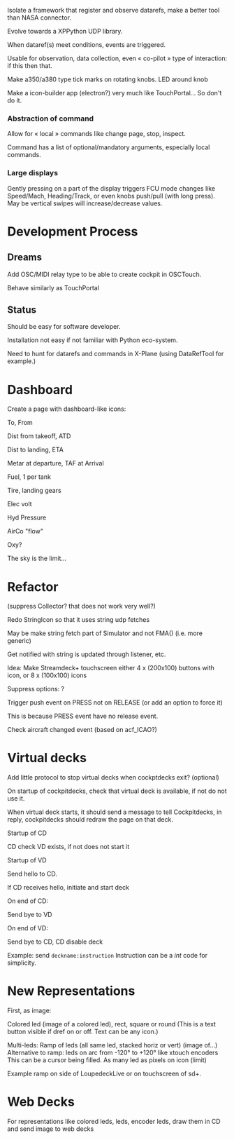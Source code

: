 Isolate a framework that register and observe datarefs, make a better tool than NASA connector.

Evolve towards a XPPython UDP library.

When dataref(s) meet conditions, events are triggered.

Usable for observation, data collection, even « co-pilot » type of interaction: if this then that.

Make a350/a380 type tick marks on rotating knobs. LED around knob

Make a icon-builder app (electron?) very much like TouchPortal... So don't do it.

### Abstraction of command

Allow for « local » commands like change page, stop, inspect.

Command has a list of optional/mandatory arguments, especially local commands.

### Large displays

Gently pressing on a part of the display triggers FCU mode changes like Speed/Mach, Heading/Track, or even knobs push/pull (with long press). May be vertical swipes will increase/decrease values.

# Development Process

## Dreams

Add OSC/MIDI relay type to be able to create cockpit in OSCTouch.

Behave similarly as TouchPortal

## Status

Should be easy for software developer.

Installation not easy if not familiar with Python eco-system.

Need to hunt for datarefs and commands in X-Plane (using DataRefTool for example.)

# Dashboard

Create a page with dashboard-like icons:

To, From

Dist from takeoff, ATD

Dist to landing, ETA

Metar at departure, TAF at Arrival

Fuel, 1 per tank

Tire, landing gears

Elec volt

Hyd Pressure

AirCo "flow"

Oxy?

The sky is the limit...

# Refactor

(suppress Collector? that does not work very well?)

Redo StringIcon so that it uses string udp fetches

May be make string fetch part of Simulator and not FMA() (i.e. more generic)

Get notified with string is updated through listener, etc.

Idea: Make Streamdeck+ touchscreen either 4 x (200x100) buttons with icon, or 8 x (100x100) icons

Suppress options: ?

Trigger push event on PRESS not on RELEASE (or add an option to force it)

This is because PRESS event have no release event.

Check aircraft changed event (based on acf_ICAO?)

# Virtual decks

Add little protocol to stop virtual decks when cockptdecks exit? (optional)

On startup of cockpitdecks, check that virtual deck is available, if not do not use it.

When virtual deck starts, it should send a message to tell Cockpitdecks, in reply, cockpitdecks should redraw the page on that deck.

Startup of CD 

CD check VD exists, if not does not start it

Startup of VD

Send hello to CD.

If CD receives hello, initiate and start deck

On end of CD:

Send bye to VD

On end of VD:

Send bye to CD, CD disable deck

Example: send `deckname:instruction`
Instruction can be a *int* code for simplicity.
# New Representations

First, as image:

Colored led (image of a colored led), rect, square or round
(This is a text button visible if dref on or off. Text can be any icon.)

Multi-leds: Ramp of leds (all same led, stacked horiz or vert) (image of…)
Alternative to ramp: leds on arc from -120° to +120° like xtouch encoders
This can be a cursor being filled. As many led as pixels on icon (limit)

Example ramp on side of LoupedeckLive or on touchscreen of sd+.

# Web Decks

For representations like colored leds, leds, encoder leds, draw them in CD and send image to web decks